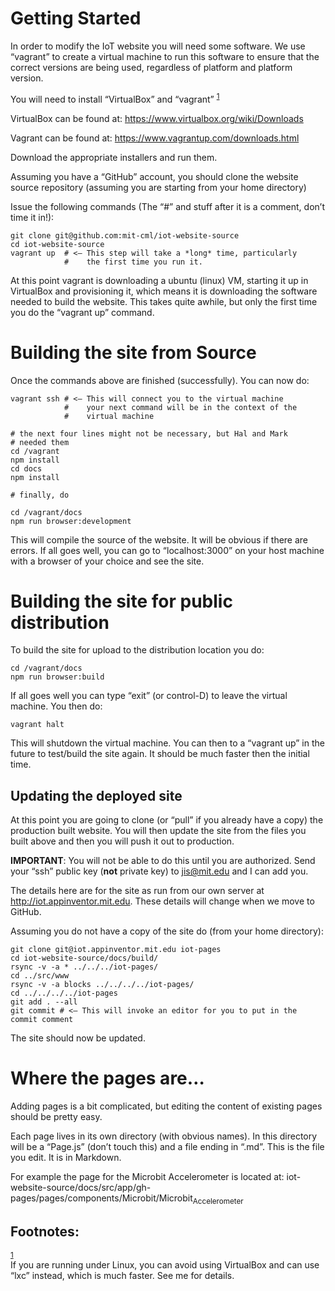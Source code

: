 # Getting Started

In order to modify the IoT website you will need some software. We use
“vagrant” to create a virtual machine to run this software to ensure
that the correct versions are being used, regardless of platform and
platform version.

You will need to install “VirtualBox” and “vagrant” <sup><a id="fnr.1" class="footref" href="#fn.1">1</a></sup>

VirtualBox can be found at: <https://www.virtualbox.org/wiki/Downloads>

Vagrant can be found at: <https://www.vagrantup.com/downloads.html>

Download the appropriate installers and run them.

Assuming you have a “GitHub” account, you should clone the website
source repository (assuming you are starting from your home directory)

Issue the following commands (The “#” and stuff after it is a comment,
don’t time it in!):

    git clone git@github.com:mit-cml/iot-website-source
    cd iot-website-source
    vagrant up  # <– This step will take a *long* time, particularly
                #    the first time you run it.

At this point vagrant is downloading a ubuntu (linux) VM, starting it
up in VirtualBox and provisioning it, which means it is downloading
the software needed to build the website. This takes quite awhile, but
only the first time you do the “vagrant up” command.

# Building the site from Source

Once the commands above are finished (successfully). You can now do:

    vagrant ssh # <– This will connect you to the virtual machine
                #    your next command will be in the context of the
                #    virtual machine
    
    # the next four lines might not be necessary, but Hal and Mark
    # needed them
    cd /vagrant
    npm install
    cd docs
    npm install

    # finally, do

    cd /vagrant/docs
    npm run browser:development

This will compile the source of the website. It will be obvious if
there are errors. If all goes well, you can go to “localhost:3000” on
your host machine with a browser of your choice and see the site.

# Building the site for public distribution

To build the site for upload to the distribution location you do:

    cd /vagrant/docs
    npm run browser:build

If all goes well you can type “exit” (or control-D) to leave the
virtual machine. You then do:

    vagrant halt

This will shutdown the virtual machine. You can then to a “vagrant up”
in the future to test/build the site again. It should be much faster
then the initial time.

## Updating the deployed site

At this point you are going to clone (or “pull” if you already have a
copy) the production built website. You will then update the site from
the files you built above and then you will push it out to production.

**IMPORTANT**: You will not be able to do this until you are
 authorized. Send your “ssh” public key (**not** private key) to
 jis@mit.edu and I can add you.

The details here are for the site as run from our own server at
<http://iot.appinventor.mit.edu>. These details will change when we move
to GitHub.

Assuming you do not have a copy of the site do (from your home directory):

    git clone git@iot.appinventor.mit.edu iot-pages
    cd iot-website-source/docs/build/
    rsync -v -a * ../../../iot-pages/
    cd ../src/www
    rsync -v -a blocks ../../../../iot-pages/
    cd ../../../../iot-pages
    git add . --all
    git commit # <– This will invoke an editor for you to put in the commit comment

The site should now be updated.

# Where the pages are&#x2026;

Adding pages is a bit complicated, but editing the content of existing
pages should be pretty easy.

Each page lives in its own directory (with obvious names). In this
directory will be a “Page.js” (don’t touch this) and a file ending in
“.md”. This is the file you edit. It is in Markdown.

For example the page for the Microbit Accelerometer is located at:
iot-website-source/docs/src/app/gh-pages/pages/components/Microbit/Microbit<sub>Accelerometer</sub>

<div id="footnotes">
<h2 class="footnotes">Footnotes: </h2>
<div id="text-footnotes">

<div class="footdef"><sup><a id="fn.1" class="footnum" href="#fnr.1">1</a></sup> <div class="footpara">If you are running under Linux, you can avoid using VirtualBox and
    can use “lxc” instead, which is much faster. See me for details.</div></div>


</div>
</div>
